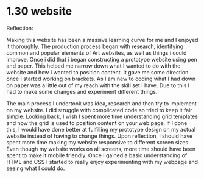 # 1.30 website
 Reflection:
 
 Making this website has been a massive learning curve for me and I enjoyed it thoroughly. The production process began with research, identifying common and popular elements of Art websites, as well as things i could improve. Once i did that i began constructing a prototype website using pen and paper. This helped me narrow down what I wanted to do with the website and how I wanted to position content. It gave me some direction once I started working on brackets. As I am new to coding what I had down on paper was a little out of my reach with the skill set I have. Due to this I had to make some changes and experiment different things. 
 
 The main process I undertook was idea, research and then try to implement on my website. I did struggle with complicated code so tried to keep it fair simple. Looking back, I wish I spent more time understanding grid templates and how the grid is used to position content on your web page. If I done this, I would have done better at fulfilling my prototype design on my actual website instead of having to change things. Upon reflection, I should have spent more time making my website responsive to different screen sizes. Even though my website works on all screens, more time should have been spent to make it mobile friendly. Once I gained a basic understanding of HTML and CSS I started to really enjoy experimenting with my webpage and seeing what I could do.
 
